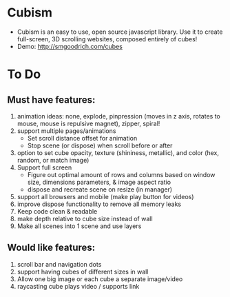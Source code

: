 # Cubism
- Cubism is an easy to use, open source javascript library. Use it to create full-screen, 3D scrolling websites, composed entirely of cubes!
- Demo: http://smgoodrich.com/cubes

# To Do
## Must have features:
1. animation ideas: none, explode, pinpression (moves in z axis, rotates to mouse, mouse is repulsive magnet), zipper, spiral!
2. support multiple pages/animations
    - Set scroll distance offset for animation
    - Stop scene (or dispose) when scroll before or after
3. option to set cube opacity, texture (shininess, metallic), and color (hex, random, or match image)
4. Support full screen
    - Figure out optimal amount of rows and columns based on window size, dimensions parameters, & image aspect ratio
    - dispose and recreate scene on resize (in manager)
5. support all browsers and mobile (make play button for videos)
6. improve dispose functionality to remove all memory leaks
7. Keep code clean & readable
8. make depth relative to cube size instead of wall
9. Make all scenes into 1 scene and use layers

## Would like features:
1. scroll bar and navigation dots
2. support having cubes of different sizes in wall
3. Allow one big image or each cube a separate image/video
4. raycasting cube plays video / supports link

